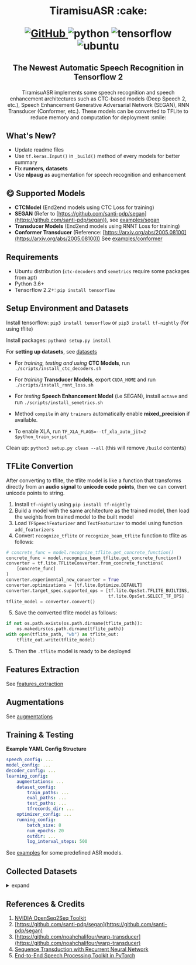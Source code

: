 <h1 align="center">
<p>TiramisuASR :cake:</p>
<p align="center">
<a href="https://github.com/usimarit/TiramisuASR/blob/master/LICENSE">
    <img alt="GitHub" src="https://img.shields.io/github/license/usimarit/TiramisuASR">
</a>
<img alt="python" src="https://img.shields.io/badge/python-%3E%3D3.6-blue">
<img alt="tensorflow" src="https://img.shields.io/badge/tensorflow-%3E%3D2.2.0-orange">
<img alt="ubuntu" src="https://img.shields.io/badge/ubuntu-%3E%3D18.04-yellowgreen">
</p>
</h1>
<h2 align="center">
<p>The Newest Automatic Speech Recognition in Tensorflow 2</p>
</h2>

<p align="center">
TiramisuASR implements some speech recognition and speech enhancement architectures such as CTC-based models (Deep Speech 2, etc.), Speech Enhancement Generative Adversarial Network (SEGAN), RNN Transducer (Conformer, etc.). These models can be converted to TFLite to reduce memory and computation for deployment :smile:
</p>

## What's New?

-   Update readme files
-   Use `tf.keras.Input()` in `_build()` method of every models for better summary
-   Fix **runners**, **datasets**
-   Use **nlpaug** as augmentation for speech recognition and enhancement

## :yum: Supported Models

-   **CTCModel** (End2end models using CTC Loss for training)
-   **SEGAN** (Refer to [https://github.com/santi-pdp/segan](https://github.com/santi-pdp/segan)), see [examples/segan](./examples/segan)
-   **Transducer Models** (End2end models using RNNT Loss for training)
-   **Conformer Transducer** (Reference: [https://arxiv.org/abs/2005.08100](https://arxiv.org/abs/2005.08100))
    See [examples/conformer](./examples/conformer)

## Requirements

-   Ubuntu distribution (`ctc-decoders` and `semetrics` require some packages from apt)
-   Python 3.6+
-   Tensorflow 2.2+: `pip install tensorflow`

## Setup Environment and Datasets

Install tensorflow: `pip3 install tensorflow` or `pip3 install tf-nightly` (for using tflite)

Install packages: `python3 setup.py install`

For **setting up datasets**, see [datasets](./tiramisu_asr/datasets/README.md)

-   For _training, testing and using_ **CTC Models**, run `./scripts/install_ctc_decoders.sh`

-   For _training_ **Transducer Models**, export `CUDA_HOME` and run `./scripts/install_rnnt_loss.sh`

-   For _testing_ **Speech Enhancement Model** (i.e SEGAN), install `octave` and run `./scripts/install_semetrics.sh`

-   Method `compile` in any `trainers` automatically enable **mixed_precision** if available.

-   To enable XLA, run `TF_XLA_FLAGS=--tf_xla_auto_jit=2 $python_train_script`

Clean up: `python3 setup.py clean --all` (this will remove `/build` contents)

## TFLite Convertion

After converting to tflite, the tflite model is like a function that transforms directly from an **audio signal** to **unicode code points**, then we can convert unicode points to string.

1. Install `tf-nightly` using `pip install tf-nightly`
2. Build a model with the same architecture as the trained model, then load the weights from trained model to the built model
3. Load `TFSpeechFeaturizer` and `TextFeaturizer` to model using function `add_featurizers`
4. Convert `recognize_tflite` or `recognize_beam_tflite` function to tflite as follows:

```python
# concrete_func = model.recognize_tflite.get_concrete_function()
concrete_func = model.recognize_beam_tflite.get_concrete_function()
converter = tf.lite.TFLiteConverter.from_concrete_functions(
    [concrete_func]
)
converter.experimental_new_converter = True
converter.optimizations = [tf.lite.Optimize.DEFAULT]
converter.target_spec.supported_ops = [tf.lite.OpsSet.TFLITE_BUILTINS,
                                       tf.lite.OpsSet.SELECT_TF_OPS]
tflite_model = converter.convert()
```

5. Save the converted tflite model as follows:

```python
if not os.path.exists(os.path.dirname(tflite_path)):
    os.makedirs(os.path.dirname(tflite_path))
with open(tflite_path, "wb") as tflite_out:
    tflite_out.write(tflite_model)
```

5. Then the `.tflite` model is ready to be deployed

## Features Extraction

See [features_extraction](./tiramisu_asr/featurizers/README.md)

## Augmentations

See [augmentations](./tiramisu_asr/augmentations/README.md)

## Training & Testing

**Example YAML Config Structure**

```yaml
speech_config: ...
model_config: ...
decoder_config: ...
learning_config:
    augmentations: ...
    dataset_config:
        train_paths: ...
        eval_paths: ...
        test_paths: ...
        tfrecords_dir: ...
    optimizer_config: ...
    running_config:
        batch_size: 8
        num_epochs: 20
        outdir: ...
        log_interval_steps: 500
```

See [examples](./examples/) for some predefined ASR models.

## Collected Datasets

<details><summary>expand</summary><div>

### Vietnamese

1. VIVOS: 15hrs from [here](https://ailab.hcmus.edu.vn/vivos)
2. InfoRe Technology 1: 25hrs Single Person [here](https://files.huylenguyen.com/datasets/infore/25hours.zip)
3. InfoRe Technology 2 (also used in VLSP2019): ~415hrs from [here](https://files.huylenguyen.com/datasets/infore/audiobooks.zip)

</div></details>

## References & Credits

1. [NVIDIA OpenSeq2Seq Toolkit](https://github.com/NVIDIA/OpenSeq2Seq)
2. [https://github.com/santi-pdp/segan](https://github.com/santi-pdp/segan)
3. [https://github.com/noahchalifour/warp-transducer](https://github.com/noahchalifour/warp-transducer)
4. [Sequence Transduction with Recurrent Neural Network](https://arxiv.org/abs/1211.3711)
5. [End-to-End Speech Processing Toolkit in PyTorch](https://github.com/espnet/espnet)
